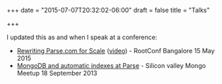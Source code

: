 +++
date = "2015-07-07T20:32:02-06:00"
draft = false
title = "Talks"

+++

I updated this as and when I speak at a conference:

* [Rewriting Parse.com for Scale](https://speakerdeck.com/sheki/rewriting-parse-dot-com) ([video](https://www.youtube.com/watch?v=YXAwSHYdOqc)) - RootConf Bangalore 15 May 2015
* [MongoDB and automatic indexes at Parse](https://speakerdeck.com/sheki/dynamic-indexing-at-parse) - Silicon valley Mongo Meetup 18 September 2013
